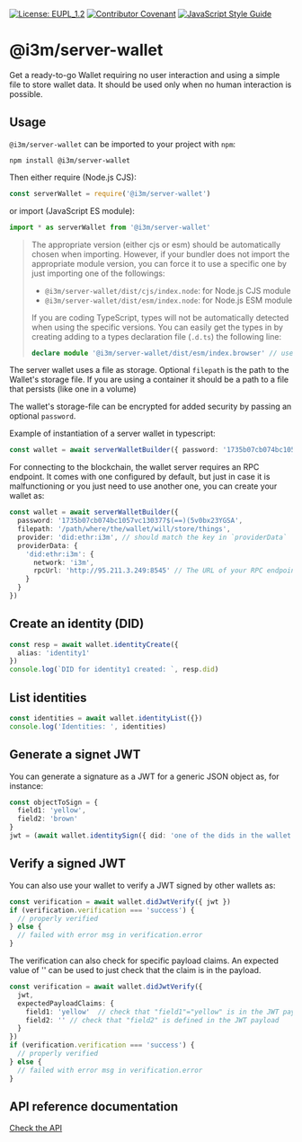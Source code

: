 [![License: EUPL_1.2](https://img.shields.io/badge/license-EUPL_1.2-green.svg)](LICENSE)
[![Contributor Covenant](https://img.shields.io/badge/Contributor%20Covenant-2.1-4baaaa.svg)](CODE_OF_CONDUCT.md)
[![JavaScript Style Guide](https://img.shields.io/badge/code_style-standard-brightgreen.svg)](https://standardjs.com)

# @i3m/server-wallet

Get a ready-to-go Wallet requiring no user interaction and using a simple file to store wallet data. It should be used only when no human interaction is possible.

## Usage

`@i3m/server-wallet` can be imported to your project with `npm`:

```console
npm install @i3m/server-wallet
```

Then either require (Node.js CJS):

```javascript
const serverWallet = require('@i3m/server-wallet')
```

or import (JavaScript ES module):

```javascript
import * as serverWallet from '@i3m/server-wallet'
```

> The appropriate version (either cjs or esm) should be automatically chosen when importing. However, if your bundler does not import the appropriate module version, you can force it to use a specific one by just importing one of the followings:
>
> - `@i3m/server-wallet/dist/cjs/index.node`: for Node.js CJS module
> - `@i3m/server-wallet/dist/esm/index.node`: for Node.js ESM module
>
> If you are coding TypeScript, types will not be automatically detected when using the specific versions. You can easily get the types in by creating adding to a types declaration file (`.d.ts`) the following line:
>
> ```typescript
> declare module '@i3m/server-wallet/dist/esm/index.browser' // use the specific file you were importing
> ```

The server wallet uses a file as storage. Optional `filepath` is the path to the Wallet's storage file. If you are using a container it should be a path to a file that persists (like one in a volume)

The wallet's storage-file can be encrypted for added security by passing an optional `password`.

Example of instantiation of a server wallet in typescript:

```typescript
const wallet = await serverWalletBuilder({ password: '1735b07cb074bc1057vc130377$(==)(5v0bx23YGSA', filepath: '/path/where/the/wallet/will/store/things' })
```

For connecting to the blockchain, the wallet server requires an RPC endpoint. It comes with one configured by default, but just in case it is malfunctioning or you just need to use another one, you can create your wallet as:

```typescript
const wallet = await serverWalletBuilder({
  password: '1735b07cb074bc1057vc130377$(==)(5v0bx23YGSA',
  filepath: '/path/where/the/wallet/will/store/things',
  provider: 'did:ethr:i3m', // should match the key in `providerData`
  providerData: {
    'did:ethr:i3m': {
      network: 'i3m',
      rpcUrl: 'http://95.211.3.249:8545' // The URL of your RPC endpoint
    }
  }
})
```

## Create an identity (DID)

```typescript
const resp = await wallet.identityCreate({
  alias: 'identity1'
})
console.log(`DID for identity1 created: `, resp.did)
```

## List identities

```typescript
const identities = await wallet.identityList({})
console.log('Identities: ', identities)
```

## Generate a signet JWT

You can generate a signature as a JWT for a generic JSON object as, for instance:

```typescript
const objectToSign = {
  field1: 'yellow',
  field2: 'brown'
}
jwt = (await wallet.identitySign({ did: 'one of the dids in the wallet' }, { type: 'JWT', data: { payload: objectToSign } })).signature
```

## Verify a signed JWT

You can also use your wallet to verify a JWT signed by other wallets as:

```typescript
const verification = await wallet.didJwtVerify({ jwt })
if (verification.verification === 'success') {
  // properly verified
} else {
  // failed with error msg in verification.error
}
```

The verification can also check for specific payload claims. An expected value of '' can be used to just check that the claim is in the payload.

```typescript
const verification = await wallet.didJwtVerify({
  jwt,
  expectedPayloadClaims: {
    field1: 'yellow'  // check that "field1"="yellow" is in the JWT payload
    field2: '' // check that "field2" is defined in the JWT payload
  }
})
if (verification.verification === 'success') {
  // properly verified
} else {
  // failed with error msg in verification.error
}
```

## API reference documentation

[Check the API](docs/API.md)
